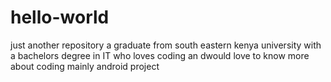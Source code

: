 # hello-world
just another repository
a graduate from south eastern kenya university with a bachelors degree in IT who loves coding an dwould love to know more about coding mainly android project 
